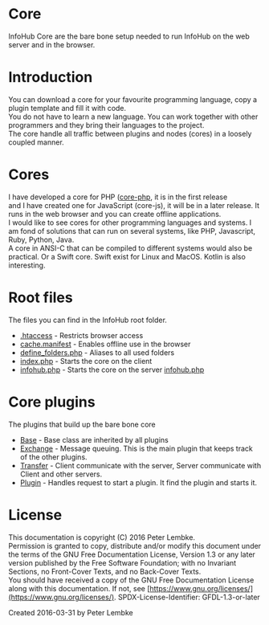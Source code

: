 # Core
InfoHub Core are the bare bone setup needed to run InfoHub on the web server and in the browser.
  
# Introduction
You can download a core for your favourite programming language, copy a plugin template and fill it with code.  
You do not have to learn a new language. You can work together with other programmers and they bring their languages to the project.  
The core handle all traffic between plugins and nodes (cores) in a loosely coupled manner.  

# Cores
I have developed a core for PHP ([core-php](main,core_php), it is in the first release  
and I have created one for JavaScript (core-js), it will be in a later release. It runs in the web browser and you can create offline applications.  
I would like to see cores for other programming languages and systems. I am fond of solutions that can run on several systems, like PHP, Javascript, Ruby, Python, Java.  
A core in ANSI-C that can be compiled to different systems would also be practical. Or a Swift core. Swift exist for Linux and MacOS. Kotlin is also interesting.  

# Root files
The files you can find in the InfoHub root folder.  
- [.htaccess](main,core_root_htaccess) - Restricts browser access
- [cache.manifest](main,core_root_cachemanifest) - Enables offline use in the browser
- [define_folders.php](main,core_root_definefolders) - Aliases to all used folders
- [index.php](main,core_root_index) - Starts the core on the client
- [infohub.php](main,core_root_infohub) - Starts the core on the server
[infohub.php](main,core_root_infohub)

# Core plugins
The plugins that build up the bare bone core  
- [Base](plugin,infohub_base) - Base class are inherited by all plugins
- [Exchange](plugin,infohub_exchange) - Message queuing. This is the main plugin that keeps track of the other plugins.
- [Transfer](plugin,infohub_transfer) - Client communicate with the server, Server communicate with Client and other servers.
- [Plugin](plugin,infohub_plugin) - Handles request to start a plugin. It find the plugin and starts it.

# License
This documentation is copyright (C) 2016 Peter Lembke.  
Permission is granted to copy, distribute and/or modify this document under the terms of the GNU Free Documentation License, Version 1.3 or any later version published by the Free Software Foundation; with no Invariant Sections, no Front-Cover Texts, and no Back-Cover Texts.  
You should have received a copy of the GNU Free Documentation License along with this documentation. If not, see [https://www.gnu.org/licenses/](https://www.gnu.org/licenses/).  SPDX-License-Identifier: GFDL-1.3-or-later  

Created 2016-03-31 by Peter Lembke  
